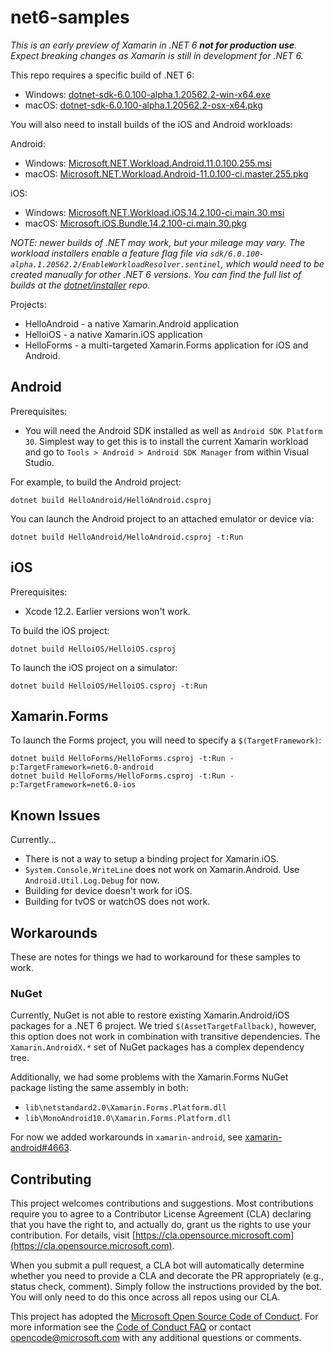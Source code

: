 # net6-samples

_This is an *early* preview of Xamarin in .NET 6 **not for production use**. Expect breaking changes as Xamarin is still in development for .NET 6._

This repo requires a specific build of .NET 6:

* Windows: [dotnet-sdk-6.0.100-alpha.1.20562.2-win-x64.exe](https://dotnetcli.azureedge.net/dotnet/Sdk/6.0.100-alpha.1.20562.2/dotnet-sdk-6.0.100-alpha.1.20562.2-win-x64.exe)
* macOS: [dotnet-sdk-6.0.100-alpha.1.20562.2-osx-x64.pkg](https://dotnetcli.azureedge.net/dotnet/Sdk/6.0.100-alpha.1.20562.2/dotnet-sdk-6.0.100-alpha.1.20562.2-osx-x64.pkg)

You will also need to install builds of the iOS and Android workloads:

Android:
* Windows: [Microsoft.NET.Workload.Android.11.0.100.255.msi](https://dl.internalx.com/vsts-devdiv/Xamarin.Android/public/net6/4264138/master/8e097b44df981bb4259845cfe2db9ca2aaaedc91/Microsoft.NET.Workload.Android.11.0.100.255.msi)
* macOS: [Microsoft.NET.Workload.Android-11.0.100-ci.master.255.pkg](https://dl.internalx.com/vsts-devdiv/Xamarin.Android/public/net6/4264138/master/8e097b44df981bb4259845cfe2db9ca2aaaedc91/Microsoft.NET.Workload.Android-11.0.100-ci.master.255.pkg)

iOS:

* Windows: [Microsoft.NET.Workload.iOS.14.2.100-ci.main.30.msi](https://bosstoragemirror.blob.core.windows.net/wrench/jenkins/main/3174e94a178c41cae0a51fa296e52f711957c14a/543/package/Microsoft.NET.Workload.iOS.14.2.100-ci.main.30.msi)
* macOS: [Microsoft.iOS.Bundle.14.2.100-ci.main.30.pkg](https://bosstoragemirror.blob.core.windows.net/wrench/jenkins/main/3174e94a178c41cae0a51fa296e52f711957c14a/543/package/Microsoft.iOS.Bundle.14.2.100-ci.main.30.pkg)

_NOTE: newer builds of .NET *may* work, but your mileage may vary.
The workload installers enable a feature flag file via
`sdk/6.0.100-alpha.1.20562.2/EnableWorkloadResolver.sentinel`, which would
need to be created manually for other .NET 6 versions. You can find
the full list of builds at the [dotnet/installer][dotnet/installer]
repo._

Projects:

* HelloAndroid - a native Xamarin.Android application
* HelloiOS - a native Xamarin.iOS application
* HelloForms - a multi-targeted Xamarin.Forms application for iOS and Android.

[dotnet/installer]: https://github.com/dotnet/installer#installers-and-binaries

## Android

Prerequisites:

* You will need the Android SDK installed as well as `Android SDK Platform 30`. Simplest way to get this is to install the current Xamarin workload and go to `Tools > Android > Android SDK Manager` from within Visual Studio.

For example, to build the Android project:

    dotnet build HelloAndroid/HelloAndroid.csproj

You can launch the Android project to an attached emulator or device via:

    dotnet build HelloAndroid/HelloAndroid.csproj -t:Run

## iOS

Prerequisites:

* Xcode 12.2. Earlier versions won't work.

To build the iOS project:

    dotnet build HelloiOS/HelloiOS.csproj

To launch the iOS project on a simulator:

    dotnet build HelloiOS/HelloiOS.csproj -t:Run

## Xamarin.Forms

To launch the Forms project, you will need to specify a `$(TargetFramework)`:

    dotnet build HelloForms/HelloForms.csproj -t:Run -p:TargetFramework=net6.0-android
    dotnet build HelloForms/HelloForms.csproj -t:Run -p:TargetFramework=net6.0-ios

## Known Issues

Currently...

* There is not a way to setup a binding project for Xamarin.iOS.
* `System.Console.WriteLine` does not work on Xamarin.Android. Use
  `Android.Util.Log.Debug` for now.
* Building for device doesn't work for iOS.
* Building for tvOS or watchOS does not work.

## Workarounds

These are notes for things we had to workaround for these samples to work.

### NuGet

Currently, NuGet is not able to restore existing Xamarin.Android/iOS
packages for a .NET 6 project. We tried `$(AssetTargetFallback)`,
however, this option does not work in combination with transitive
dependencies. The `Xamarin.AndroidX.*` set of NuGet packages has a
complex dependency tree.

Additionally, we had some problems with the Xamarin.Forms NuGet
package listing the same assembly in both:

* `lib\netstandard2.0\Xamarin.Forms.Platform.dll`
* `lib\MonoAndroid10.0\Xamarin.Forms.Platform.dll`

For now we added workarounds in `xamarin-android`, see
[xamarin-android#4663](https://github.com/xamarin/xamarin-android/pull/4663).

## Contributing

This project welcomes contributions and suggestions.  Most contributions require you to agree to a
Contributor License Agreement (CLA) declaring that you have the right to, and actually do, grant us
the rights to use your contribution. For details, visit [https://cla.opensource.microsoft.com](https://cla.opensource.microsoft.com).

When you submit a pull request, a CLA bot will automatically determine whether you need to provide
a CLA and decorate the PR appropriately (e.g., status check, comment). Simply follow the instructions
provided by the bot. You will only need to do this once across all repos using our CLA.

This project has adopted the [Microsoft Open Source Code of Conduct](https://opensource.microsoft.com/codeofconduct/).
For more information see the [Code of Conduct FAQ](https://opensource.microsoft.com/codeofconduct/faq/) or
contact [opencode@microsoft.com](mailto:opencode@microsoft.com) with any additional questions or comments.
